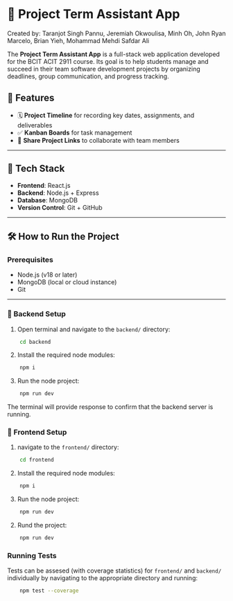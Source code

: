 # 📘 Project Term Assistant App
Created by: Taranjot Singh Pannu, Jeremiah Okwoulisa, Minh Oh, John Ryan Marcelo, Brian Yieh, Mohammad Mehdi Safdar Ali


The **Project Term Assistant App** is a full-stack web application developed for the BCIT ACIT 2911 course. Its goal is to help students manage and succeed in their team software development projects by organizing deadlines, group communication, and progress tracking.

## 🚀 Features

- 🗓 **Project Timeline** for recording key dates, assignments, and deliverables
- ✅ **Kanban Boards** for task management
- 👥 **Share Project Links** to collaborate with team members

---

## 🧰 Tech Stack

- **Frontend**: React.js
- **Backend**: Node.js + Express
- **Database**: MongoDB
- **Version Control**: Git + GitHub

---

## 🛠 How to Run the Project

### Prerequisites

- Node.js (v18 or later)
- MongoDB (local or cloud instance)
- Git

---

### 🔧 Backend Setup
1. Open terminal and navigate to the `backend/` directory:
```bash
    cd backend
```
2. Install the required node modules:
```bash
    npm i
```
3. Run the node project:
```bash
    npm run dev
```
The terminal will provide response to confirm that the backend server is running.

### 🔧 Frontend Setup
1. navigate to the `frontend/` directory:
```bash
    cd frontend
```
2. Install the required node modules:
```bash
    npm i
```
3. Run the node project:
```bash
    npm run dev
```
2. Rund the project:
```bash
    npm run dev
```

### Running Tests
Tests can be assesed (with coverage statistics) for `frontend/` and `backend/` individually by navigating to the appropriate directory and running:
```bash
    npm test --coverage
```

